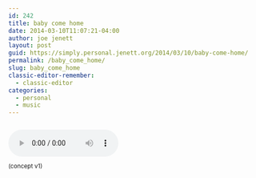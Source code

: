 ```yaml
---
id: 242
title: baby come home
date: 2014-03-10T11:07:21-04:00
author: joe jenett
layout: post
guid: https://simply.personal.jenett.org/2014/03/10/baby-come-home/
permalink: /baby_come_home/
slug: baby_come_home
classic-editor-remember:
  - classic-editor
categories:
  - personal
  - music
---
```

<p>
<audio controls="controls" style="width:220px;margin:12px 0;">
<source src="../media/baby_come_home.ogg" type="audio/ogg" />
<source src="../media/baby_come_home.mp3" type="audio/mpeg" />
Your browser (or feed reader) does not support the audio element.
</audio>
<br /><small>(concept v1)</small>
</p>